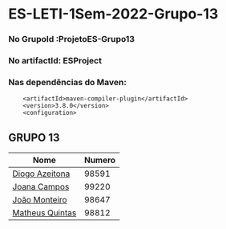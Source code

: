 # ES-LETI-1Sem-2022-Grupo-13

### No GrupoId :ProjetoES-Grupo13 
### No artifactId: ESProject 

### Nas dependências do Maven:   
        <artifactId>maven-compiler-plugin</artifactId>
        <version>3.8.0</version>
        <configuration>

## GRUPO 13

| Nome | Numero | 
| ---- | ---- | 
| [Diogo Azeitona](https://github.com/dfsaa1iscte) | 98591 |
| [Joana Campos](https://github.com/joanaiscte) | 99220 | 
| [João Monteiro](https://github.com/joaoiscte)  | 98647 | 
| [Matheus Quintas](https://github.com/matheusiscte) | 98812 |


 
